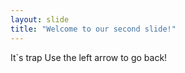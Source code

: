 ```yaml
---
layout: slide
title: "Welcome to our second slide!"
---
```

It`s trap
Use the left arrow to go back!
